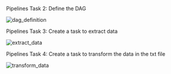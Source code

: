 Pipelines Task 2: Define the DAG

![dag_definition](https://github.com/RaghucharanV/IBM_Cloud_Project-Capstone-/assets/81848656/0d488ae6-6f91-4cc1-86f8-a8b789ba795f)







Pipelines Task 3: Create a task to extract data

![extract_data](https://github.com/RaghucharanV/IBM_Cloud_Project-Capstone-/assets/81848656/215eba3c-858e-415d-8ded-c8ffa3b8ab1f)







Pipelines Task 4: Create a task to transform the data in the txt file 


![transform_data](https://github.com/RaghucharanV/IBM_Cloud_Project-Capstone-/assets/81848656/b7bc2283-77ba-4f22-952f-574440f5269f)



